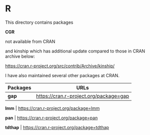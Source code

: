 # R

This directory contains packages 

**CGR**

not available from CRAN

and kinship which has additional update compared to those in CRAN archive below:

https://cran.r-project.org/src/contrib/Archive/kinship/

I have also maintained several other packages at CRAN.

**Packages** | URLs
--------|---------------------------------------
**gap** | https://cran.r-project.org/package=gap

**lmm** | https://cran.r-project.org/package=lmm

**pan** | https://cran.r-project.org/package=pan

**tdthap**  | https://cran.r-project.org/package=tdthap
